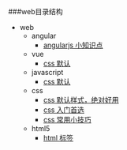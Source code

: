 ###web目录结构
+ web
	+ angular
		+ [angularjs 小知识点](angular/01.md)
	+ vue
		+ [css 默认](css/01.md)	
	+ javascript
		+ [css 默认](css/01.md)
	+ css
		+ [css 默认样式，绝对好用](css/01.md)
		+ [css 入门首选](css/02.md)
		+ [css 常用小技巧](css/03.md)
	+ html5
		+ [html 标签](html5/01.md)
